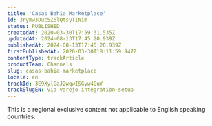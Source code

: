 ```yaml
---
title: 'Casas Bahia Marketplace'
id: 3rymwJDuc5Z6lQtsyTINim
status: PUBLISHED
createdAt: 2020-03-30T17:59:31.535Z
updatedAt: 2024-08-13T17:45:20.939Z
publishedAt: 2024-08-13T17:45:20.939Z
firstPublishedAt: 2020-03-30T18:11:59.947Z
contentType: trackArticle
productTeam: Channels
slug: casas-bahia-marketplace
locale: en
trackId: 3E9XylGaJ2wqwISGyw4GuY
trackSlugEN: via-varejo-integration-setup
---
```


<div class="alert alert-warning" role="alert">This is a regional exclusive content not applicable to English speaking countries.</div>
